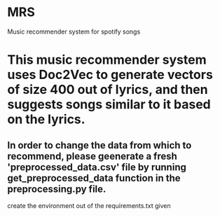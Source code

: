 # MRS
Music recommender system for spotify songs


# This music recommender system uses Doc2Vec to generate vectors of size 400 out of lyrics, and then suggests songs similar to it based  on the lyrics.

## In order to change the data from which to recommend, please geenerate a fresh 'preprocessed_data.csv' file by running get_preprocessed_data function in the preprocessing.py file.

create the environment out of the requirements.txt given
